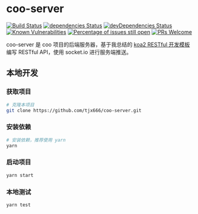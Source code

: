 # coo-server

[![Build Status](https://travis-ci.org/tjx666/coo-server.svg?branch=master)](https://travis-ci.org/tjx666/coo-server) [![dependencies Status](https://david-dm.org/tjx666/coo-server/status.svg)](https://david-dm.org/tjx666/coo-server) [![devDependencies Status](https://david-dm.org/tjx666/coo-server/dev-status.svg)](https://david-dm.org/tjx666/coo-server?type=dev) [![Known Vulnerabilities](https://snyk.io/test/github/tjx666/coo-server/badge.svg?targetFile=package.json)](https://snyk.io/test/github/tjx666/coo-server?targetFile=package.json) [![Percentage of issues still open](https://isitmaintained.com/badge/open/tjx666/coo-server.svg)](http://isitmaintained.com/project/tjx666/coo-server) [![PRs Welcome](https://img.shields.io/badge/PRs-welcome-brightgreen.svg?style=flat)](https://github.com/tjx666/coo-server/pulls)

coo-server 是 coo 项目的后端服务器，基于我总结的 [koa2 RESTful 开发模板](https://github.com/tjx666/koa-restful-boilerplate) 编写 RESTful API，使用 socket.io 进行服务端推送。

## 本地开发

### 获取项目

```bash
# 克隆本项目
git clone https://github.com/tjx666/coo-server.git
```

### 安装依赖

```bash
# 安装依赖，推荐使用 yarn
yarn
```

### 启动项目

```bash
yarn start
```

### 本地测试

```bash
yarn test
```
